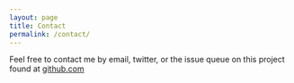 ```yaml
---
layout: page
title: Contact
permalink: /contact/
---
```


Feel free to contact me by email, twitter, or the issue queue on this project
found at [github.com](https://github.com/timodwhit/timodwhit.github.io)
